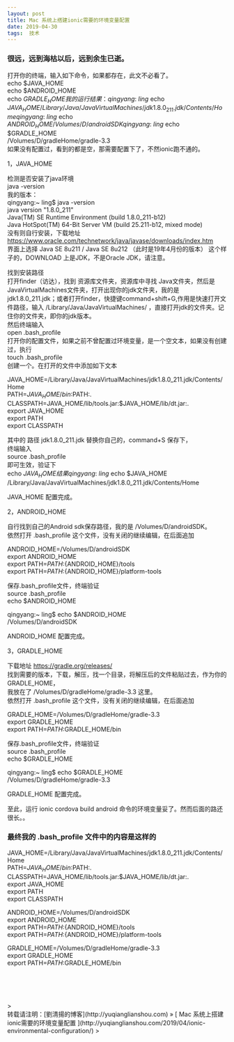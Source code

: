 ```yaml
---
layout: post  
title: Mac 系统上搭建ionic需要的环境变量配置 
date: 2019-04-30  
tags:  技术
---
```

### 很远，远到海枯以后，远到余生已逝。  
 
打开你的终端，输入如下命令，如果都存在，此文不必看了。  
echo $JAVA_HOME  
echo $ANDROID_HOME  
echo $GRADLE_HOME  
我的运行结果：  
qingyang:~ ling$ echo $JAVA_HOME  
/Library/Java/JavaVirtualMachines/jdk1.8.0_211.jdk/Contents/Home  
qingyang:~ ling$ echo $ANDROID_HOME   
/Volumes/D/androidSDK  
qingyang:~ ling$ echo $GRADLE_HOME  
/Volumes/D/gradleHome/gradle-3.3  
如果没有配置过，看到的都是空，那需要配置下了，不然ionic跑不通的。  

1，JAVA_HOME  

检测是否安装了java环境  
java -version  
我的版本：  
qingyang:~ ling$ java -version  
java version "1.8.0_211"  
Java(TM) SE Runtime Environment (build 1.8.0_211-b12)  
Java HotSpot(TM) 64-Bit Server VM (build 25.211-b12, mixed mode)  
没有则自行安装，下载地址 https://www.oracle.com/technetwork/java/javase/downloads/index.htm    
界面上选择  Java SE 8u211 / Java SE 8u212 （此时是19年4月份的版本） 这个样子的，DOWNLOAD 上是JDK，不是Oracle JDK，请注意。  

找到安装路径  
打开finder（访达），找到 资源库文件夹，资源库中寻找 Java文件夹，然后是 JavaVirtualMachines文件夹，打开出现你的jdk文件夹，我的是 jdk1.8.0_211.jdk；或者打开finder，快捷键command+shift+G,作用是快速打开文件路径，输入  /Library/Java/JavaVirtualMachines/ ，直接打开jdk的文件夹。记住你的文件夹，即你的jdk版本。  
然后终端输入  
open .bash_profile  
打开你的配置文件，如果之前不曾配置过环境变量，是一个空文本，如果没有创建过，执行  
touch .bash_profile  
创建一个。在打开的文件中添加如下文本   

JAVA_HOME=/Library/Java/JavaVirtualMachines/jdk1.8.0_211.jdk/Contents/Home  
PATH=$JAVA_HOME/bin:$PATH:.  
CLASSPATH=JAVA_HOME/lib/tools.jar:$JAVA_HOME/lib/dt.jar:.  
export JAVA_HOME  
export PATH  
export CLASSPATH  

其中的 路径 jdk1.8.0_211.jdk 替换你自己的，command+S 保存下，  
终端输入  
source .bash_profile  
即可生效，验证下  
echo $JAVA_HOME  
结果  
qingyang:~ ling$ echo $JAVA_HOME  
/Library/Java/JavaVirtualMachines/jdk1.8.0_211.jdk/Contents/Home  

JAVA_HOME 配置完成。  

2，ANDROID_HOME  

自行找到自己的Android sdk保存路径，我的是 /Volumes/D/androidSDK。  
依然打开 .bash_profile 这个文件，没有关闭的继续编辑，在后面追加    

ANDROID_HOME=/Volumes/D/androidSDK  
export ANDROID_HOME  
export PATH=${PATH}:${ANDROID_HOME}/tools  
export PATH=${PATH}:${ANDROID_HOME}/platform-tools   

保存.bash_profile文件，终端验证  
source .bash_profile  
echo $ANDROID_HOME  

qingyang:~ ling$ echo $ANDROID_HOME  
/Volumes/D/androidSDK  

ANDROID_HOME 配置完成。  

3，GRADLE_HOME  

下载地址 https://gradle.org/releases/    
找到需要的版本，下载，解压，找一个目录，将解压后的文件粘贴过去，作为你的GRADLE_HOME，  
我放在了 /Volumes/D/gradleHome/gradle-3.3 这里。  
依然打开 .bash_profile 这个文件，没有关闭的继续编辑，在后面追加    

GRADLE_HOME=/Volumes/D/gradleHome/gradle-3.3  
export GRADLE_HOME  
export PATH=$PATH:$GRADLE_HOME/bin  

保存.bash_profile文件，终端验证  
source .bash_profile  
echo $GRADLE_HOME  

qingyang:~ ling$ echo $GRADLE_HOME   
/Volumes/D/gradleHome/gradle-3.3  

GRADLE_HOME 配置完成。  

至此，运行 ionic cordova build android 命令的环境变量妥了。然而后面的路还很长。。  

### 最终我的 .bash_profile 文件中的内容是这样的  

JAVA_HOME=/Library/Java/JavaVirtualMachines/jdk1.8.0_211.jdk/Contents/Home  
PATH=$JAVA_HOME/bin:$PATH:.  
CLASSPATH=JAVA_HOME/lib/tools.jar:$JAVA_HOME/lib/dt.jar:.  
export JAVA_HOME  
export PATH  
export CLASSPATH  


ANDROID_HOME=/Volumes/D/androidSDK  
export ANDROID_HOME  
export PATH=${PATH}:${ANDROID_HOME}/tools  
export PATH=${PATH}:${ANDROID_HOME}/platform-tools  

GRADLE_HOME=/Volumes/D/gradleHome/gradle-3.3  
export GRADLE_HOME  
export PATH=$PATH:$GRADLE_HOME/bin  
 

<br/> 
<br/> 
<br/> 
<br/> 
> <br/> 
转载请注明：[劉清揚的博客](http://yuqianglianshou.com) » [ Mac 系统上搭建ionic需要的环境变量配置 ](http://yuqianglianshou.com/2019/04/ionic-environmental-configuration/)  
> <br/>